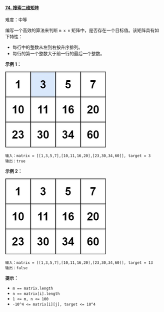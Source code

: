 ﻿#### [74\. 搜索二维矩阵](https://leetcode.cn/problems/search-a-2d-matrix/)

难度：中等

编写一个高效的算法来判断 `m x n` 矩阵中，是否存在一个目标值。该矩阵具有如下特性：

-   每行中的整数从左到右按升序排列。
-   每行的第一个整数大于前一行的最后一个整数。

**示例 1：**

![](./assets/img/Question0074_01.jpg)

```
输入：matrix = [[1,3,5,7],[10,11,16,20],[23,30,34,60]], target = 3
输出：true
```

**示例 2：**

![](./assets/img/Question0074_02.jpg)

```
输入：matrix = [[1,3,5,7],[10,11,16,20],[23,30,34,60]], target = 13
输出：false
```

**提示：**

-   `m == matrix.length`
-   `n == matrix[i].length`
-   `1 <= m, n <= 100`
-   `-10^4 <= matrix[i][j], target <= 10^4`
